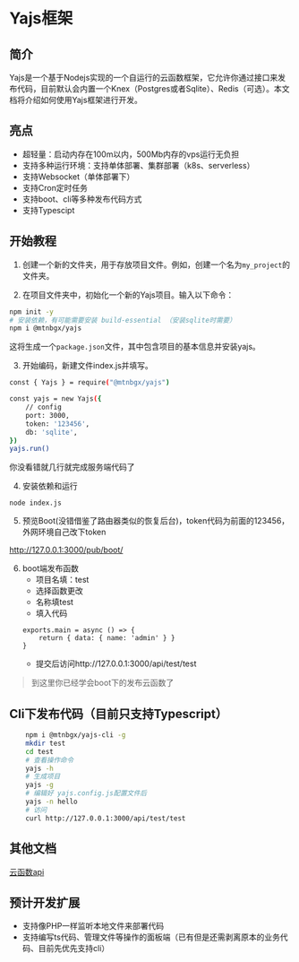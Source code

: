 # Yajs框架

## 简介

Yajs是一个基于Nodejs实现的一个自运行的云函数框架，它允许你通过接口来发布代码，目前默认会内置一个Knex（Postgres或者Sqlite）、Redis（可选）。本文档将介绍如何使用Yajs框架进行开发。

## 亮点

- 超轻量：启动内存在100m以内，500Mb内存的vps运行无负担
- 支持多种运行环境：支持单体部署、集群部署（k8s、serverless）
- 支持Websocket（单体部署下）
- 支持Cron定时任务
- 支持boot、cli等多种发布代码方式
- 支持Typescipt

## 开始教程

1. 创建一个新的文件夹，用于存放项目文件。例如，创建一个名为`my_project`的文件夹。

2. 在项目文件夹中，初始化一个新的Yajs项目。输入以下命令：

```bash
npm init -y
# 安装依赖，有可能需要安装 build-essential （安装sqlite时需要）
npm i @mtnbgx/yajs
```

这将生成一个`package.json`文件，其中包含项目的基本信息并安装yajs。

3. 开始编码，新建文件index.js并填写。

```bash
const { Yajs } = require("@mtnbgx/yajs")

const yajs = new Yajs({
    // config
    port: 3000,
    token: '123456',
    db: 'sqlite',
})
yajs.run()
```
你没看错就几行就完成服务端代码了

4. 安装依赖和运行 
```
node index.js
```

5. 预览Boot(没错借鉴了路由器类似的恢复后台)，token代码为前面的123456，外网环境自己改下token

http://127.0.0.1:3000/pub/boot/

6. boot端发布函数
    - 项目名填：test
    - 选择函数更改
    - 名称填test
    - 填入代码
    ```
    exports.main = async () => {
        return { data: { name: 'admin' } }
    }
    ```
    - 提交后访问http://127.0.0.1:3000/api/test/test

    
> 到这里你已经学会boot下的发布云函数了
## Cli下发布代码（目前只支持Typescript）
```bash
    npm i @mtnbgx/yajs-cli -g
    mkdir test
    cd test
    # 查看操作命令
    yajs -h
    # 生成项目
    yajs -g
    # 编辑好 yajs.config.js配置文件后
    yajs -n hello
    # 访问
    curl http://127.0.0.1:3000/api/test/test
```

## 其他文档

[云函数api](./docs/api.md)

## 预计开发扩展

- 支持像PHP一样监听本地文件来部署代码
- 支持编写ts代码、管理文件等操作的面板端（已有但是还需剥离原本的业务代码、目前先优先支持cli）